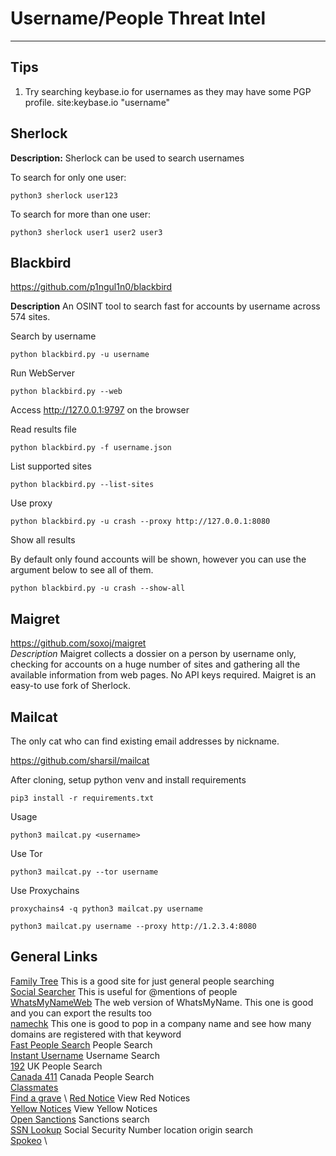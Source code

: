 # Username/People Threat Intel

***

## Tips
1. Try searching keybase.io for usernames as they may have some PGP profile. site:keybase.io "username"

## Sherlock

**Description:** 
Sherlock can be used to search usernames

To search for only one user:

```
python3 sherlock user123
```

To search for more than one user:

```
python3 sherlock user1 user2 user3
```


## Blackbird

https://github.com/p1ngul1n0/blackbird

**Description**
An OSINT tool to search fast for accounts by username across 574 sites.

Search by username

```
python blackbird.py -u username
```

Run WebServer

```
python blackbird.py --web
```
Access http://127.0.0.1:9797 on the browser


Read results file

```
python blackbird.py -f username.json
```

List supported sites

```
python blackbird.py --list-sites
```

Use proxy

```
python blackbird.py -u crash --proxy http://127.0.0.1:8080
```

Show all results

By default only found accounts will be shown, however you can use the argument below to see all of them.

```
python blackbird.py -u crash --show-all
```

## Maigret
https://github.com/soxoj/maigret \
*Description* Maigret collects a dossier on a person by username only, checking for accounts on a huge number of sites and gathering all the available information from web pages. No API keys required. Maigret is an easy-to use fork of Sherlock.





## Mailcat
The only cat who can find existing email addresses by nickname.

https://github.com/sharsil/mailcat

After cloning, setup python venv and install requirements
```
pip3 install -r requirements.txt
```
Usage
```
python3 mailcat.py <username>
```
Use Tor
```
python3 mailcat.py --tor username
```
Use Proxychains
```
proxychains4 -q python3 mailcat.py username
```
```
python3 mailcat.py username --proxy http://1.2.3.4:8080
```


## General Links

[Family Tree](https://www.familytreenow.com)   This is a good site for just general people searching \
[Social Searcher](https://www.social-searcher.com) This is useful for @mentions of people \
[WhatsMyNameWeb](https://whatsmyname.app) The web version of WhatsMyName. This one is good and you can export the results too \
[namechk](https://namechk.com) This one is good to pop in a company name and see how many domains are registered with that keyword \
[Fast People Search](https://www.fastpeoplesearch.com/) People Search \
[Instant Username](https://instantusername.com/#) Username Search \
[192](https://www.192.com/) UK People Search \
[Canada 411](https://www.canada411.ca/) Canada People Search \
[Classmates](https://www.classmates.com) \
[Find a grave](https://www.findagrave.com) \ 
[Red Notice](https://www.interpol.int/en/How-we-work/Notices/Red-Notices/View-Red-Notices) View Red Notices \
[Yellow Notices](https://www.interpol.int/en/How-we-work/Notices/Yellow-Notices/View-Yellow-Notices) View Yellow Notices \
[Open Sanctions](https://www.opensanctions.org) Sanctions search \
[SSN Lookup](https://ics.uci.edu/~dan/genealogy/Miller/javascrp/ssn.htm) Social Security Number location origin search \
[Spokeo](https://www.spokeo.com/?s1=a5425d5a5e3911ee806ca18c0a1eba22&g=phone_12670531_100085299_A4822843475) \









